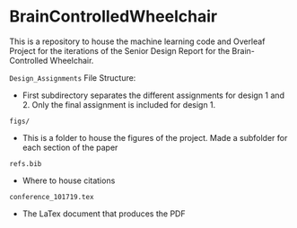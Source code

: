 # BrainControlledWheelchair
This is a repository to house the machine learning code and Overleaf Project for the iterations of the Senior Design Report for the Brain-Controlled Wheelchair. 

`Design_Assignments` File Structure: 
- First subdirectory separates the different assignments for design 1 and 2. Only the final assignment is included for design 1. 

`figs/`
- This is a folder to house the figures of the project. Made a subfolder for each section of the paper

`refs.bib`
- Where to house citations

`conference_101719.tex`
- The LaTex document that produces the PDF
